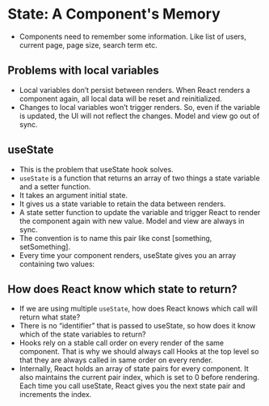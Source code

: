 # State: A Component's Memory

- Components need to remember some information. Like list of users, current page, page size, search term etc.


## Problems with local variables

- Local variables don’t persist between renders. When React renders a component again, all local data will be reset and reinitialized.
- Changes to local variables won’t trigger renders. So, even if the variable is updated, the UI will not reflect the changes. Model and view go out of sync.


## useState 

- This is the problem that useState hook solves.
- `useState` is a function that returns an array of two things a state variable and a setter function.
- It takes an argument initial state.
- It gives us a state variable to retain the data between renders.
- A state setter function to update the variable and trigger React to render the component again with new value. Model and view are always in sync.
- The convention is to name this pair like const [something, setSomething].
- Every time your component renders, useState gives you an array containing two values:



## How does React know which state to return? 

- If we are using multiple `useState`, how does React knows which call will return what state?
- There is no “identifier” that is passed to useState, so how does it know which of the state variables to return?
- Hooks rely on a stable call order on every render of the same component. That is why we should always call Hooks at the top level so that they are always called in same order on every render.
- Internally, React holds an array of state pairs for every component. It also maintains the current pair index, which is set to 0 before rendering. Each time you call useState, React gives you the next state pair and increments the index.

